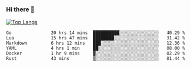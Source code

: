 ### Hi there 👋

<!--
**3Xpl0it3r/3Xpl0it3r** is a ✨ _special_ ✨ repository because its `README.md` (this file) appears on your GitHub profile.

Here are some ideas to get you started:

- 🔭 I’m currently working on ...
- 🌱 I’m currently learning ...
- 👯 I’m looking to collaborate on ...
- 🤔 I’m looking for help with ...
- 💬 Ask me about ...
- 📫 How to reach me: ...
- 😄 Pronouns: ...
- ⚡ Fun fact: ...
-->


[![Top Langs](https://github-readme-stats.vercel.app/api/top-langs/?username=3Xpl0it3r&layout=compact)](https://github.com/3Xpl0it3r/3Xpl0it3r)

<!--START_SECTION:waka-->

```text
Go               20 hrs 14 mins  ██████████░░░░░░░░░░░░░░░   40.29 %
Lua              15 hrs 47 mins  ████████░░░░░░░░░░░░░░░░░   31.42 %
Markdown         6 hrs 12 mins   ███░░░░░░░░░░░░░░░░░░░░░░   12.36 %
YAML             4 hrs 1 min     ██░░░░░░░░░░░░░░░░░░░░░░░   08.00 %
Docker           1 hr 9 mins     ▓░░░░░░░░░░░░░░░░░░░░░░░░   02.29 %
Rust             43 mins         ▒░░░░░░░░░░░░░░░░░░░░░░░░   01.44 %
```

<!--END_SECTION:waka-->
